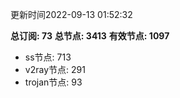 更新时间2022-09-13 01:52:32

**总订阅: 73**
**总节点: 3413**
**有效节点: 1097**
- ss节点: 713
- v2ray节点: 291
- trojan节点: 93
